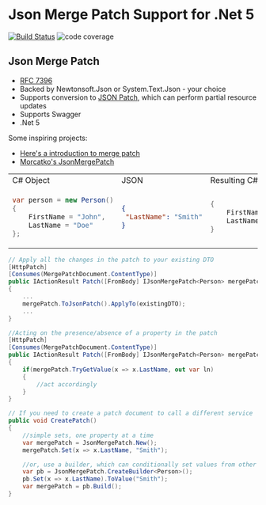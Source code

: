 # Json Merge Patch Support for .Net 5

[![Build Status](https://dev.azure.com/matthewethomas/Public%20Projects/_apis/build/status/JsonMergePatch?branchName=master)](https://dev.azure.com/matthewethomas/Public%20Projects/_build/latest?definitionId=13&branchName=master)
![code coverage](https://img.shields.io/azure-devops/coverage/matthewethomas/Public%2520Projects/13?style=flat-square)

## Json Merge Patch
- [RFC 7396](https://tools.ietf.org/html/rfc7396)
- Backed by Newtonsoft.Json or System.Text.Json - your choice
- Supports conversion to [JSON Patch](https://benfoster.io/blog/aspnet-core-json-patch-partial-api-updates), which can perform partial resource updates
- Supports Swagger
- .Net 5

Some inspiring projects:
- [Here's a introduction to merge patch](http://blog.primarilysoftware.com/2019/json-merge-patch-dot-net/)
- [Morcatko's JsonMergePatch](https://github.com/Morcatko/Morcatko.AspNetCore.JsonMergePatch)

<table>
<tr>
<td>C# Object</td>
<td>JSON</td>
<td>Resulting C# Object</td>
</tr>
<tr>
<td>


``` C#
var person = new Person()
{
    FirstName = "John",
    LastName = "Doe"
};
```


</td>
<td>


``` JSON
{
 "LastName": "Smith"
}
```


</td>
<td>


``` C#
{
    FirstName = "John",
    LastName = "Smith"
}
```


</td>
</tr>
</table>

``` C#
// Apply all the changes in the patch to your existing DTO
[HttpPatch]
[Consumes(MergePatchDocument.ContentType)]
public IActionResult Patch([FromBody] IJsonMergePatch<Person> mergePatch)
{
    ...
    mergePatch.ToJsonPatch().ApplyTo(existingDTO);
    ...
}
```

``` C#
//Acting on the presence/absence of a property in the patch
[HttpPatch]
[Consumes(MergePatchDocument.ContentType)]
public IActionResult Patch([FromBody] IJsonMergePatch<Person> mergePatch)
{
    if(mergePatch.TryGetValue(x => x.LastName, out var ln)
    {
        //act accordingly
    }
}
```

``` C#
// If you need to create a patch document to call a different service
public void CreatePatch()
{
    //simple sets, one property at a time
    var mergePatch = JsonMergePatch.New();
    mergePatch.Set(x => x.LastName, "Smith");

    //or, use a builder, which can conditionally set values from other merge patchess
    var pb = JsonMergePatch.CreateBuilder<Person>();
    pb.Set(x => x.LastName).ToValue("Smith");
    var mergePatch = pb.Build();
}
```